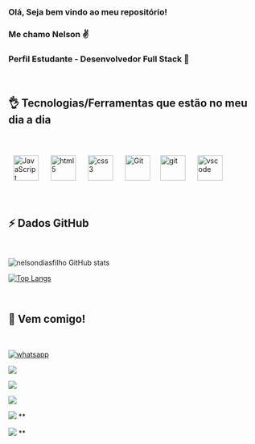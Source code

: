 ### Olá, Seja bem vindo ao meu repositório!
### Me chamo Nelson ✌️
### Perfil Estudante - Desenvolvedor Full Stack 🚀

<br>

## 👌 Tecnologias/Ferramentas que estão no meu dia a dia

<br>

<img style="margin: 10px" src="https://profilinator.rishav.dev/skills-assets/javascript-original.svg" alt="JavaScript" height="50" /> <img style="margin: 10px" src="https://profilinator.rishav.dev/skills-assets/html5-original-wordmark.svg" alt="html5" height="50" /> <img style="margin: 10px" src="https://profilinator.rishav.dev/skills-assets/css3-original-wordmark.svg" alt="css3" height="50" />  <img style="margin: 10px" src="https://camo.githubusercontent.com/0cad3f969b0946abd0e5f16e9ed1ff78a2495a40c2bb5c6414aefd4be76505aa/68747470733a2f2f692e67697068792e636f6d2f6d656469612f4b7a4a6b7a6a676766474e355079366e6b542f3230302e77656270" alt="Git" height="50" /><img style="margin: 10px" src="https://git-scm.com/images/logos/downloads/Git-Icon-1788C.png" alt="git" height="50" /> <img style="margin: 10px" src="https://upload.wikimedia.org/wikipedia/commons/9/9a/Visual_Studio_Code_1.35_icon.svg" alt="vscode" height="50" />

<br>

## ⚡ Dados GitHub

<br>

![nelsondiasfilho GitHub stats](https://github-readme-stats.vercel.app/api?username=nelsondiasfilho&show_icons=true&theme=radical)

[![Top Langs](https://github-readme-stats.vercel.app/api/top-langs/?username=nelsondiasfilho&layout=compact)](https://github.com/anuraghazra/github-readme-stats)

<br>

## 💬 Vem comigo!

<br>

[![whatsapp](https://img.shields.io/badge/WhatsApp-25D366?style=for-the-badge&logo=whatsapp&logoColor=white)](https://wa.me/5521982611688)

<a href="https://www.instagram.com/invites/contact/?i=fmazyxup41du&utm_content=63iws0" target="_blank"><img src="https://img.shields.io/badge/-Instagram-%23E4405F?style=for-the-badge&logo=instagram&logoColor=white" target="_blank"></a>
  
<a href="https://www.linkedin.com/in/nelson-luciano-duarte-dias-filho-62449336/" target="_blank"><img src="https://img.shields.io/badge/-LinkedIn-%230077B5?style=for-the-badge&logo=linkedin&logoColor=white" target="_blank"></a> 

<a href = "mailto:nlduarte83@gmail.com"><img src="https://img.shields.io/badge/-Gmail-%23333?style=for-the-badge&logo=gmail&logoColor=white" target="_blank"></a>

<a href="" target="_blank"><img src="https://img.shields.io/badge/Discord-7289DA?style=for-the-badge&logo=discord&logoColor=white" target="_blank"></a> **

<a href="" target="_blank"><img src="https://img.shields.io/badge/YouTube-FF0000?style=for-the-badge&logo=youtube&logoColor=white" target="_blank"></a> **
